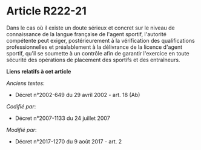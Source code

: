 # Article R222-21

Dans le cas où il existe un doute sérieux et concret sur le niveau de connaissance de la langue française de l'agent sportif,
l'autorité compétente peut exiger, postérieurement à la vérification des qualifications professionnelles et préalablement à
la délivrance de la licence d'agent sportif, qu'il se soumette à un contrôle afin de garantir l'exercice en toute sécurité
des opérations de placement des sportifs et des entraîneurs.

**Liens relatifs à cet article**

_Anciens textes_:

  - Décret n°2002-649 du 29 avril 2002 - art. 18 (Ab)

_Codifié par_:

  - Décret n°2007-1133 du 24 juillet 2007

_Modifié par_:

  - Décret n°2017-1270 du 9 août 2017 - art. 2
